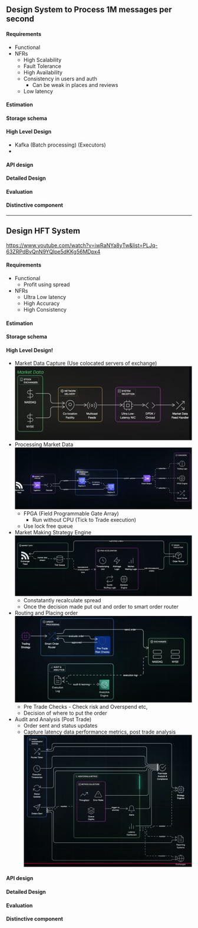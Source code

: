 ## Design System to Process 1M messages per second
#### Requirements
- Functional
- NFRs
    - High Scalability
    - Fault Tolerance
    - High Availability
    - Consistency in users and auth
        - Can be weak in places and reviews
    - Low latency
#### Estimation
#### Storage schema
#### High Level Design
- Kafka (Batch processing) (Executors)
- 
#### API design
#### Detailed Design
#### Evaluation
#### Distinctive component

---

## Design HFT System
https://www.youtube.com/watch?v=iwRaNYa8yTw&list=PLJq-63ZRPdBvQnN9YQlpe5dKKg56MDpx4
#### Requirements
- Functional
  - Profit using spread
- NFRs
    - Ultra Low latency
    - High Accuracy
    - High Consistency
#### Estimation
#### Storage schema
#### High Level Design!
- Market Data Capture (Use colocated servers of exchange)
![MarketDataCapture.png](resources/MarketDataCapture.png)
- Processing Market Data
![MarketDataProcessing.png](resources/MarketDataProcessing.png)
  - FPGA (Field Programmable Gate Array)
    - Run without CPU (Tick to Trade execution)
  - Use lock free queue
- Market Making Strategy Engine  
![StrategyEngine.png](resources/StrategyEngine.png)
  - Constatantly recalculate spread
  - Once the decision made put out and order to smart order router
- Routing and Placing order 
![SmartOrderRouter.png](resources/SmartOrderRouter.png)
  - Pre Trade Checks - Check risk and Overspend etc,
  - Decision of where to put the order
- Audit and Analysis (Post Trade)
  - Order sent and status updates
  - Capture latency data performance metrics, post trade analysis
![postTrade.png](resources/postTrade.png)
#### API design
#### Detailed Design
#### Evaluation
#### Distinctive component